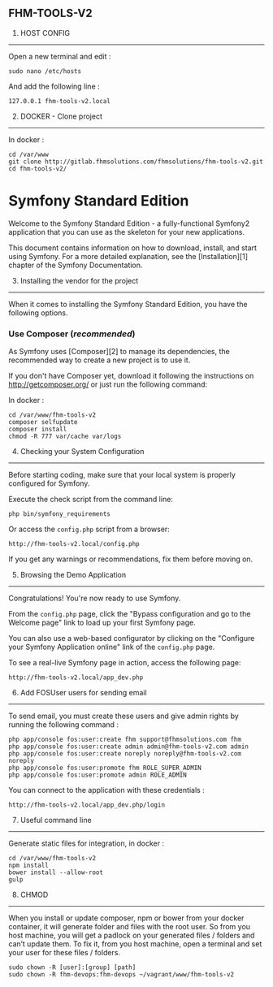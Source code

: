 FHM-TOOLS-V2
------------

1) HOST CONFIG
--------------

Open a new terminal and edit :

    sudo nano /etc/hosts

And add the following line :

    127.0.0.1 fhm-tools-v2.local

2) DOCKER - Clone project
-------------------------

In docker :

    cd /var/www
    git clone http://gitlab.fhmsolutions.com/fhmsolutions/fhm-tools-v2.git
    cd fhm-tools-v2/

Symfony Standard Edition
========================

Welcome to the Symfony Standard Edition - a fully-functional Symfony2
application that you can use as the skeleton for your new applications.

This document contains information on how to download, install, and start
using Symfony. For a more detailed explanation, see the [Installation][1]
chapter of the Symfony Documentation.

3) Installing the vendor for the project
----------------------------------------

When it comes to installing the Symfony Standard Edition, you have the
following options.

### Use Composer (*recommended*)

As Symfony uses [Composer][2] to manage its dependencies, the recommended way
to create a new project is to use it.

If you don't have Composer yet, download it following the instructions on
http://getcomposer.org/ or just run the following command:

In docker :

    cd /var/www/fhm-tools-v2
    composer selfupdate
    composer install
    chmod -R 777 var/cache var/logs

4) Checking your System Configuration
-------------------------------------

Before starting coding, make sure that your local system is properly
configured for Symfony.

Execute the check script from the command line:

    php bin/symfony_requirements

Or access the `config.php` script from a browser:

    http://fhm-tools-v2.local/config.php

If you get any warnings or recommendations, fix them before moving on.

5) Browsing the Demo Application
--------------------------------

Congratulations! You're now ready to use Symfony.

From the `config.php` page, click the "Bypass configuration and go to the
Welcome page" link to load up your first Symfony page.

You can also use a web-based configurator by clicking on the "Configure your
Symfony Application online" link of the `config.php` page.

To see a real-live Symfony page in action, access the following page:

    http://fhm-tools-v2.local/app_dev.php

6) Add FOSUser users for sending email
--------------------------------------

To send email, you must create these users and give admin rights by running the following command :

    php app/console fos:user:create fhm support@fhmsolutions.com fhm
    php app/console fos:user:create admin admin@fhm-tools-v2.com admin
    php app/console fos:user:create noreply noreply@fhm-tools-v2.com noreply
    php app/console fos:user:promote fhm ROLE_SUPER_ADMIN
    php app/console fos:user:promote admin ROLE_ADMIN

You can connect to the application with these credentials :

    http://fhm-tools-v2.local/app_dev.php/login

7) Useful command line
----------------------

Generate static files for integration, in docker :

    cd /var/www/fhm-tools-v2
    npm install
    bower install --allow-root
    gulp
    
8) CHMOD
--------

When you install or update composer, npm or bower from your docker container, it will generate folder and files with the root user. So from you host machine, you will get a padlock on your generated files / folders and can’t update them. To fix it, from you host machine, open a terminal and set your user for these files / folders. 

    sudo chown -R [user]:[group] [path]
    sudo chown -R fhm-devops:fhm-devops ~/vagrant/www/fhm-tools-v2

